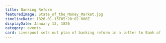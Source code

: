 ```yaml
---
title: Banking Reform
featuredImage: State_of_the_Money_Market.jpg
timelineDate: 1826-01-13T05:20:02.000Z
displayDate: January 13, 1826
category: events
card: Liverpool sets out plan of banking reform in a letter to Bank of England.
---
```

